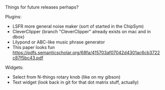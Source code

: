 Things for future releases perhaps?

Plugins:
*  LSFR more general noise maker (sort of started in the ChipSym)
*  CleverClipper (branch "CleverClipper" already exists on mac and in dbox)
*  Lilypond or ABC-like music phrase generator
* This paper looks fun https://pdfs.semanticscholar.org/68fa/415703af07042d4301ac6cb3722c87f5bc43.pdf
  
Widgets:
*  Select from N-things rotary knob (like on my gibson)
*  Text widget (look back in git for that dot matrix stuff, actually)




